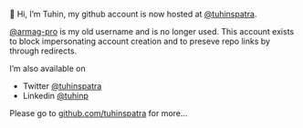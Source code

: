 👋 Hi, I’m Tuhin, my github account is now hosted at [@tuhinspatra](https://github.com/tuhinspatra). 

[@armag-pro](https://github.com/armag-pro) is my old username and is no longer used. 
This account exists to block impersonating account creation and to preseve repo links by through redirects.

I’m also available on 
- Twitter [@tuhinspatra](https://twitter.com/tuhinspatra)
- Linkedin [@tuhinp](https://www.linkedin.com/in/tuhinp/)

Please go to [github.com/tuhinspatra](https://github.com/tuhinspatra) for more...

<!---
armag-pro/armag-pro is a ✨ special ✨ repository because its `README.md` (this file) appears on your GitHub profile.
You can click the Preview link to take a look at your changes.
--->
